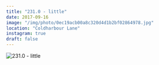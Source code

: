 ```yaml
---
title: "231.0 - little"
date: 2017-09-16
image: "/img/photo/0ec19acb00a8c320d4d1b2bf02864978.jpg"
location: "Coldharbour Lane"
instagram: true
draft: false
---
```


![231.0 - little](/img/photo/0ec19acb00a8c320d4d1b2bf02864978.jpg)

